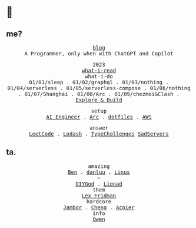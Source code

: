 # 👋

## me?
<p align="center">
  <samp>
    <a href="https://never2.top/blog">blog</a><br>
    <span>A Programmer, only when with ChatGPT and Copilot</span>
  </samp>
</p>

<p align="center">
  <samp>
    <span>2023</span><br>
    <a href="https://github.com/mefengl/what-i-read">what-i-read</a>
    <br>
    <span>what-i-do</span>
    <br>
    <span>01/01/sleep</span> .
    <span>01/02/graphql</span> .
    <span>01/03/nothing</span> .
    <span>01/04/serverless</span> .
    <span>01/05/serverless-compose</span> .
    <span>01/06/nothing</span> .
    <span>01/07/Shanghai</span> .
    <span>01/08/Arc</span> .
    <span>01/09/chezmoi&Clash</span> .
    <br>
    <a href="https://github.com/users/mefengl/projects/1/views/4">Explore & Build</a>
  </samp>
</p>

<p align="center">
  <samp>
    <span>setup</span><br>
    <a href="https://github.com/mefengl/Awesome-AI-Engineer">AI Engineer</a> .
    <a href="https://github.com/mefengl/my-Arc">Arc</a> .
    <a href="https://github.com/mefengl/dotfiles">dotfiles</a> .
    <a href="https://github.com/mefengl/Awsome-AWS">AWS</a>
  </samp>
</p>

<p align="center">
  <samp>
    <span>answer</span><br>
    <a href="https://github.com/mefengl/answer/tree/main/leetcode-python">LeetCode</a> .
    <a href="https://github.com/mefengl/answer/tree/main/lodash-to-me">Lodash</a> .
    <a href="https://github.com/mefengl/answer/tree/main/typeChallenges">TypeChallenges</a>
    <a href="https://github.com/mefengl/answer/tree/main/SadServers">SadServers</a>
  </samp>
</p>

## ta.

<p align="center">
  <samp>
    <span>amazing</span><br>
    <a href="https://www.benkuhn.net/">Ben</a> .
    <a href="https://danluu.com/">danluu</a> .
    <a href="https://thesephist.com/">Linus</a>
    <br>
    <span>~</span><br>
    <a href="https://diygod.me/">DIYGod</a> .
    <a href="https://www.lionad.art/">Lionad</a>
    <br>
    <span>them</span><br>
    <a href="https://karpathy.ai/lexicap/">Lex Fridman</a>
    <br>
    <span>hardcore</span><br>
    <a href="https://seb.jambor.dev/">Jambor</a> .
    <a href="https://linjuncheng.cn/">Cheng</a> .
    <a href="https://www.acoier.com/">Acoier</a>
    <br>
    <span>info</span><br>
    <a href="https://www.owenyoung.com/">Owen</a>
  </samp>
</p>
